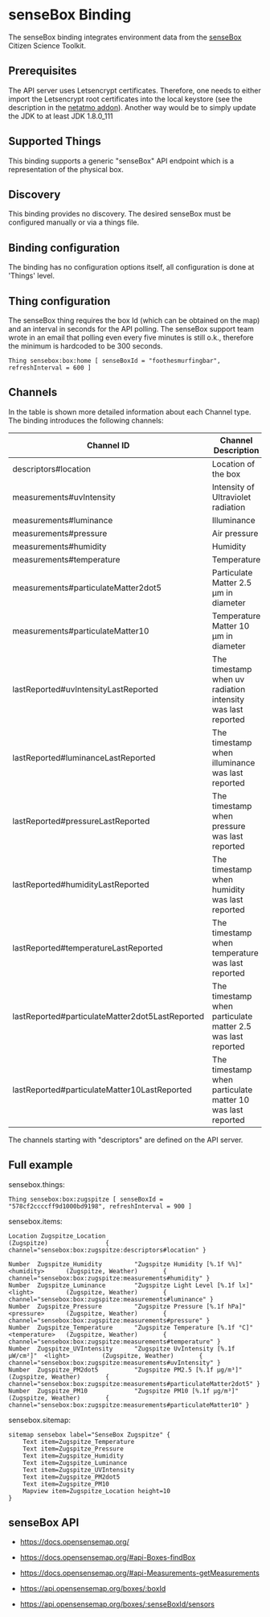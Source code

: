# senseBox Binding

The senseBox binding integrates environment data from the [senseBox](https://sensebox.de/)
Citizen Science Toolkit.

## Prerequisites

The API server uses Letsencrypt certificates. Therefore, one needs to either import the Letsencrypt
root certificates into the local keystore (see the description in the
[netatmo addon](http://docs.openhab.org/addons/bindings/netatmo/readme.html)).
Another way would be to simply update the JDK to at least JDK 1.8.0_111

## Supported Things

This binding supports a generic "senseBox" API endpoint which is a representation of the physical box.

## Discovery

This binding provides no discovery. The desired senseBox must be configured manually or via a things file.

## Binding configuration

The binding has no configuration options itself, all configuration is done at 'Things' level.

## Thing configuration

The senseBox thing requires the box Id (which can be obtained on the map) and an interval in seconds
for the API polling. The senseBox support team wrote in an email that polling even every five minutes
is still o.k., therefore the minimum is hardcoded to be 300 seconds.

```
Thing sensebox:box:home [ senseBoxId = "foothesmurfingbar", refreshInterval = 600 ]
```

## Channels

In the table is shown more detailed information about each Channel type.
The binding introduces the following channels:

| Channel ID                                      | Channel Description                                          | Supported item type | Advanced |
|-------------------------------------------------|--------------------------------------------------------------|---------------------|----------|
| descriptors#location                            | Location of the box                                          | Point               | False    |
| measurements#uvIntensity                        | Intensity of Ultraviolet radiation                           | Number              | False    |
| measurements#luminance                          | Illuminance                                                  | Number              | False    |
| measurements#pressure                           | Air pressure                                                 | Number              | False    |
| measurements#humidity                           | Humidity                                                     | Number              | False    |
| measurements#temperature                        | Temperature                                                  | Number              | False    |
| measurements#particulateMatter2dot5             | Particulate Matter 2.5 µm in diameter                        | Number              | False    |
| measurements#particulateMatter10                | Temperature Matter 10 µm in diameter                         | Number              | False    |
| lastReported#uvIntensityLastReported            | The timestamp when uv radiation intensity was last reported  | DateTime            | True     |
| lastReported#luminanceLastReported              | The timestamp when illuminance was last reported             | DateTime            | True     |
| lastReported#pressureLastReported               | The timestamp when pressure was last reported                | DateTime            | True     |
| lastReported#humidityLastReported               | The timestamp when humidity was last reported                | DateTime            | True     |
| lastReported#temperatureLastReported            | The timestamp when temperature was last reported             | DateTime            | True     |
| lastReported#particulateMatter2dot5LastReported | The timestamp when particulate matter 2.5 was last reported  | DateTime            | True     |
| lastReported#particulateMatter10LastReported    | The timestamp when particulate matter 10 was last reported   | DateTime            | True     |

The channels starting with "descriptors" are defined on the API server.

## Full example

sensebox.things:

```
Thing sensebox:box:zugspitze [ senseBoxId = "578cf2ccccff9d1000bd9198", refreshInterval = 900 ]
```

sensebox.items:

```
Location Zugspitze_Location                                                               (Zugspitze)                { channel="sensebox:box:zugspitze:descriptors#location" }

Number  Zugspitze_Humidity         "Zugspitze Humidity [%.1f %%]"         <humidity>      (Zugspitze, Weather)       { channel="sensebox:box:zugspitze:measurements#humidity" }
Number  Zugspitze_Luminance        "Zugspitze Light Level [%.1f lx]"      <light>         (Zugspitze, Weather)       { channel="sensebox:box:zugspitze:measurements#luminance" }
Number  Zugspitze_Pressure         "Zugspitze Pressure [%.1f hPa]"        <pressure>      (Zugspitze, Weather)       { channel="sensebox:box:zugspitze:measurements#pressure" }
Number  Zugspitze_Temperature      "Zugspitze Temperature [%.1f °C]"      <temperature>   (Zugspitze, Weather)       { channel="sensebox:box:zugspitze:measurements#temperature" }
Number  Zugspitze_UVIntensity      "Zugspitze UvIntensity [%.1f μW/cm²]"  <light>         (Zugspitze, Weather)       { channel="sensebox:box:zugspitze:measurements#uvIntensity" }
Number  Zugspitze_PM2dot5          "Zugspitze PM2.5 [%.1f µg/m³]"                         (Zugspitze, Weather)       { channel="sensebox:box:zugspitze:measurements#particulateMatter2dot5" }
Number  Zugspitze_PM10             "Zugspitze PM10 [%.1f µg/m³]"                          (Zugspitze, Weather)       { channel="sensebox:box:zugspitze:measurements#particulateMatter10" }
```

sensebox.sitemap:

```
sitemap sensebox label="SenseBox Zugspitze" {
	Text item=Zugspitze_Temperature
	Text item=Zugspitze_Pressure
	Text item=Zugspitze_Humidity
	Text item=Zugspitze_Luminance
	Text item=Zugspitze_UVIntensity
	Text item=Zugspitze_PM2dot5
	Text item=Zugspitze_PM10
	Mapview item=Zugspitze_Location height=10
}
```

## senseBox API

* https://docs.opensensemap.org/
* https://docs.opensensemap.org/#api-Boxes-findBox
* https://docs.opensensemap.org/#api-Measurements-getMeasurements

* https://api.opensensemap.org/boxes/:boxId
* https://api.opensensemap.org/boxes/:senseBoxId/sensors

